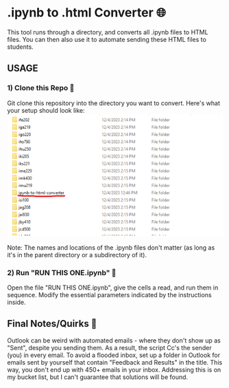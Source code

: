 # .ipynb to .html Converter 🌐
This tool runs through a directory, and converts all .ipynb files to HTML files. You can then also use it to automate sending these HTML files to students.

## USAGE
### 1) Clone this Repo 📝
Git clone this repository into the directory you want to convert. Here's what your setup should look like:
![Your Setup](image-2.png)

Note: The names and locations of the .ipynb files don't matter (as long as it's in the parent directory or a subdirectory of it). 

### 2) Run "RUN THIS ONE.ipynb" 🚀
Open the file "RUN THIS ONE.ipynb", give the cells a read, and run them in sequence. Modify the essential parameters indicated by the instructions inside.

## Final Notes/Quirks 📝
Outlook can be weird with automated emails - where they don't show up as "Sent", despite you sending them. As a result, the script Cc's the sender (you) in every email. To avoid a flooded inbox, set up a folder in Outlook for emails sent by yourself that contain "Feedback and Results" in the title. This way, you don't end up with 450+ emails in your inbox. Addressing this is on my bucket list, but I can't guarantee that solutions will be found.